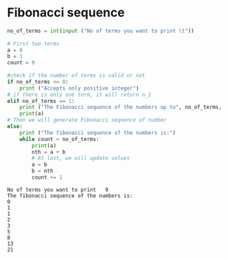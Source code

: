 # Fibonacci sequence


```python
no_of_terms = int(input ("No of terms you want to print \t"))  
     
# First two terms  
a = 0  
b = 1  
count = 0  
      
#check if the number of terms is valid or not  
if no_of_terms <= 0:  
    print ("Accepts only positive integer")  
# if there is only one term, it will return n_1  
elif no_of_terms == 1:
    print ("The Fibonacci sequence of the numbers up to", no_of_terms, ": ")  
    print(a)  
# Then we will generate Fibonacci sequence of number  
else:  
    print ("The fibonacci sequence of the numbers is:")  
    while count < no_of_terms:  
        print(a)  
        nth = a + b  
        # At last, we will update values  
        a = b  
        b = nth  
        count += 1  
```

    No of terms you want to print 	9
    The fibonacci sequence of the numbers is:
    0
    1
    1
    2
    3
    5
    8
    13
    21
    


```python

```
